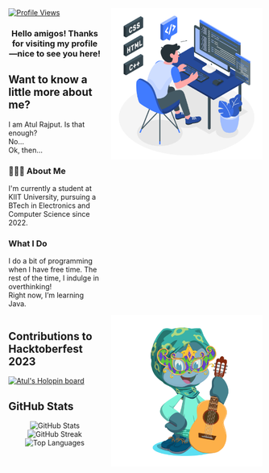 <a href="https://visitcount.itsvg.in">
  <img src="https://visitcount.itsvg.in/api?id=eatulrajput&label=Profile%20Views&color=1&icon=0&pretty=false" alt="Profile Views">
</a>

<img src="https://raw.githubusercontent.com/eatulrajput/eatulrajput/bd881368cfb536f8d2e7ead22a89490b282fa168/programming-animate.svg" style="min-width: 300px; max-width: 300px; width: 350px; float: right; margin-left: 20px;">

<div style="overflow: hidden;">
  <h3 style="text-align: center;">Hello amigos! Thanks for visiting my profile—nice to see you here!</h3>

  <h2>Want to know a little more about me?</h2>
  <p>I am Atul Rajput. Is that enough?<br>No...<br>Ok, then...<br></p>

  <h3>👨🏻‍💻 About Me</h3>
  <p>I'm currently a student at KIIT University, pursuing a BTech in Electronics and Computer Science since 2022.</p>

  <h3>What I Do</h3>
  <p>I do a bit of programming when I have free time. The rest of the time, I indulge in overthinking!<br>Right now, I’m learning Java.</p>
</div>

<img src="https://github.com/eatulrajput/eatulrajput/blob/main/octocat.png" style="min-width: 300px; max-width: 300px; width: 350px; float: right; margin-left: 20px;">

<h2>Contributions to Hacktoberfest 2023</h2>
<a href="https://holopin.io/@eatulrajput">
  <img src="https://holopin.me/eatulrajput" alt="Atul's Holopin board">
</a>

<h2>GitHub Stats</h2>
<div style="text-align: center;">
  <img src="https://github-readme-stats.vercel.app/api?username=eatulrajput&show_icons=true&theme=tokyonight" alt="GitHub Stats">
  <img src="https://github-readme-streak-stats.herokuapp.com/?user=eatulrajput&theme=tokyonight" alt="GitHub Streak">
  <img src="https://github-readme-stats.vercel.app/api/top-langs/?username=eatulrajput&layout=compact&theme=tokyonight" alt="Top Languages">
</div>

